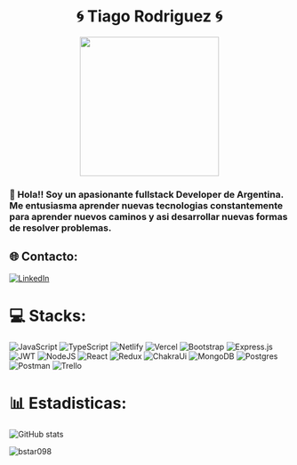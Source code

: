 <h1 align="center">🌀 Tiago Rodriguez 🌀</h1>
<p align="center">
 <img src="https://media.tenor.com/pPKOYQpTO8AAAAAS/monkey-developer.gif" width="250" >
</p>


<div id=" header"  aling="center" > 
    <h3 aling="center">  👋 Hola!!
      Soy un apasionante fullstack Developer de Argentina. Me entusiasma aprender nuevas tecnologias constantemente para aprender
    nuevos caminos y asi desarrollar nuevas formas de resolver problemas. </h3>
</div>

## 🌐 Contacto:
[![LinkedIn](https://img.shields.io/badge/LinkedIn-%230077B5.svg?logo=linkedin&logoColor=white)](https://www.linkedin.com/in/tiago-rodriguez/)

# 💻 Stacks:
![JavaScript](https://img.shields.io/badge/javascript-%23323330.svg?style=for-the-badge&logo=javascript&logoColor=%23F7DF1E) ![TypeScript](https://img.shields.io/badge/typescript-%23007ACC.svg?style=for-the-badge&logo=typescript&logoColor=white) ![Netlify](https://img.shields.io/badge/netlify-%23000000.svg?style=for-the-badge&logo=netlify&logoColor=#00C7B7) ![Vercel](https://img.shields.io/badge/vercel-%23000000.svg?style=for-the-badge&logo=vercel&logoColor=white) ![Bootstrap](https://img.shields.io/badge/bootstrap-%23563D7C.svg?style=for-the-badge&logo=bootstrap&logoColor=white) ![Express.js](https://img.shields.io/badge/express.js-%23404d59.svg?style=for-the-badge&logo=express&logoColor=%2361DAFB) ![JWT](https://img.shields.io/badge/JWT-black?style=for-the-badge&logo=JSON%20web%20tokens) ![NodeJS](https://img.shields.io/badge/node.js-6DA55F?style=for-the-badge&logo=node.js&logoColor=white) ![React](https://img.shields.io/badge/react-%2320232a.svg?style=for-the-badge&logo=react&logoColor=%2361DAFB) ![Redux](https://img.shields.io/badge/redux-%23593d88.svg?style=for-the-badge&logo=redux&logoColor=white) ![ChakraUi](https://shields.io/badge/chakra--ui-black?logo=chakraui&style=for-the-badge) ![MongoDB](https://img.shields.io/badge/MongoDB-%234ea94b.svg?style=for-the-badge&logo=mongodb&logoColor=white) ![Postgres](https://img.shields.io/badge/postgres-%23316192.svg?style=for-the-badge&logo=postgresql&logoColor=white) ![Postman](https://img.shields.io/badge/Postman-FF6C37?style=for-the-badge&logo=postman&logoColor=white) ![Trello](https://img.shields.io/badge/Trello-%23026AA7.svg?style=for-the-badge&logo=Trello&logoColor=white)
# 📊 Estadisticas:
 
![GitHub stats](https://github-readme-stats-git-masterrstaa-rickstaa.vercel.app/api?username=Titi24Pehuajo&show_icons=true&theme=cobalt)
 
 

</table>
 
   <p><img align="left" src="https://github-readme-stats-git-masterrstaa-rickstaa.vercel.app/api/top-langs?username=bstar098&show_icons=true&locale=en&layout=compact" alt="bstar098" /></p>
 

  
